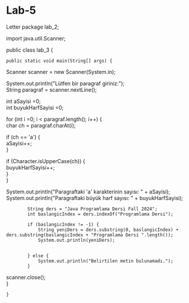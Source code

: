 # Lab-5
Letter
package lab_2;

import java.util.Scanner;

public class lab_3 {

	public static void main(String[] args) {

 
 Scanner scanner = new Scanner(System.in);  

  System.out.println("Lütfen bir paragraf giriniz:");  
 String paragraf = scanner.nextLine();  

  int aSayisi =0;  
 int buyukHarfSayisi =0;  

 for (int i =0; i < paragraf.length(); i++) {  
 char ch = paragraf.charAt(i);  

  if (ch == 'a') {  
 aSayisi++;  
 }  

 if (Character.isUpperCase(ch)) {  
 buyukHarfSayisi++;  
 }  
 }  

 System.out.println("Paragraftaki 'a' karakterinin sayısı: " + aSayisi);  
 System.out.println("Paragraftaki büyük harf sayısı: " + buyukHarfSayisi);  
 
 
 
 
 


	        String ders = "Java Programlama Dersi Fall 2024";
	        int baslangicIndex = ders.indexOf("Programlama Dersi");
	        
	        if (baslangicIndex != -1) {
	            String yeniDers = ders.substring(0, baslangicIndex) + ders.substring(baslangicIndex + "Programlama Dersi ".length());
	            System.out.println(yeniDers);
	            
	            
	        } else {
	            System.out.println("Belirtilen metin bulunamadı.");
	        }
	    
  scanner.close();  
 }  
	
	

		

	}


